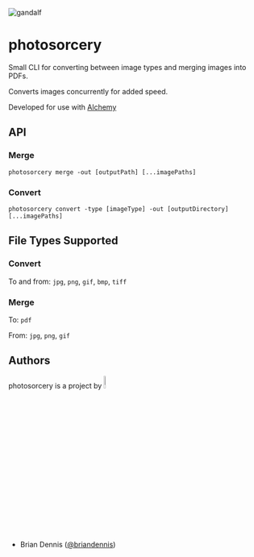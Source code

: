 ![gandalf](http://38.media.tumblr.com/d2d97e94e4b5bd5d9334cf2f85f88ddf/tumblr_n8tqcqPhPB1thowlgo1_250.gif)

# photosorcery

Small CLI for converting between image types and merging images into PDFs.

Converts images concurrently for added speed.

Developed for use with [Alchemy](https://github.com/dawnlabs/alchemy)

## API

### Merge

`photosorcery merge -out [outputPath] [...imagePaths]`

### Convert

`photosorcery convert -type [imageType] -out [outputDirectory] [...imagePaths]`

## File Types Supported

### Convert

  To and from: `jpg`, `png`, `gif`, `bmp`, `tiff`
  
### Merge 

  To: `pdf`
  
  From: `jpg`, `png`, `gif`

## Authors
photosorcery is a project by <a href="http://dawnlabs.io/"><img width=8% src="https://cloud.githubusercontent.com/assets/10369094/25406306/dacebd4c-29cb-11e7-8e1c-468687cde495.png"></a>
- Brian Dennis ([@briandennis](https://github.com/briandennis))

